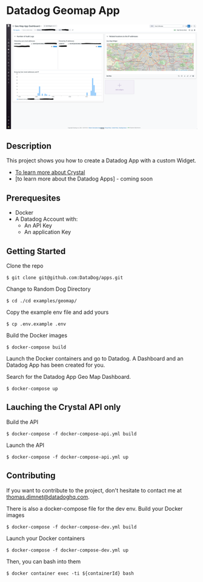# Datadog Geomap App

![A Geomap Widget in your Datadog Dashboard](hero.png)

## Description

This project shows you how to create a Datadog App with a custom
Widget.

- [To learn more about Crystal](https://betterprogramming.pub/a-tale-of-two-engineers-discovering-the-crystal-programming-language-104b1fdbe525)
- [to learn more about the Datadog Apps] - coming soon

## Prerequesites

- Docker
- A Datadog Account with:
    - An API Key
    - An application Key


## Getting Started

Clone the repo

```
$ git clone git@github.com:DataDog/apps.git
```

Change to Random Dog Directory

```
$ cd ./cd examples/geomap/
```

Copy the example env file and add yours

```
$ cp .env.example .env
```

Build the Docker images

```
$ docker-compose build
```

Launch the Docker containers and go to Datadog.
A Dashboard and an Datadog App has been created for you.

Search for the Datadog App Geo Map Dashboard.

```
$ docker-compose up
```

## Lauching the Crystal API only

Build the API

```
$ docker-compose -f docker-compose-api.yml build
```

Launch the API

```
$ docker-compose -f docker-compose-api.yml up
```

## Contributing

If you want to contribute to the project, don't hesitate to contact me at
thomas.dimnet@datadoghq.com.

There is also a docker-compose file for the dev env.
Build your Docker images

```
$ docker-compose -f docker-compose-dev.yml build
```

Launch your Docker containers

```
$ docker-compose -f docker-compose-dev.yml up
```

Then, you can bash into them

```
$ docker container exec -ti ${containerId} bash
```


